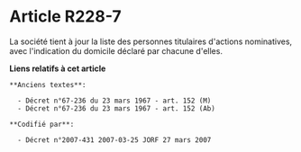 # Article R228-7

La société tient à jour la liste des personnes titulaires d'actions nominatives, avec l'indication du domicile déclaré par
chacune d'elles.

**Liens relatifs à cet article**

	**Anciens textes**:

	  - Décret n°67-236 du 23 mars 1967 - art. 152 (M)
	  - Décret n°67-236 du 23 mars 1967 - art. 152 (Ab)

	**Codifié par**:

	  - Décret n°2007-431 2007-03-25 JORF 27 mars 2007
